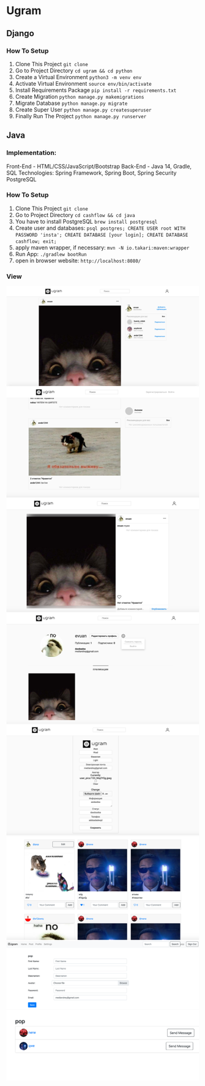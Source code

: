 # Ugram
## Django

### How To Setup
1. Clone This Project `git clone`
2. Go to Project Directory `cd ugram && cd python`
3. Create a Virtual Environment `python3 -m venv env`
4. Activate Virtual Environment `source env/bin/activate`
5. Install Requirements Package `pip install -r requirements.txt`
6. Create Migration `python manage.py makemigrations`
7. Migrate Database `python manage.py migrate`
8. Create Super User `python manage.py createsuperuser`
9. Finally Run The Project `python manage.py runserver`

## Java

### Implementation:
Front-End - HTML/CSS/JavaScript/Bootstrap
Back-End - Java 14, Gradle, SQL
Technologies:
Spring Framework, Spring Boot, Spring Security
PostgreSQL

### How To Setup
1. Clone This Project `git clone`
2. Go to Project Directory `cd cashflow && cd java`
3. You have to install PostgreSQL `brew install postgresql`
4. Create user and databases: `psql postgres; CREATE USER root WITH PASSWORD 'insta'; CREATE DATABASE [your login]; CREATE DATABASE cashflow; exit;`
5. apply maven wrapper, if necessary: `mvn -N io.takari:maven:wrapper`
6. Run App: `./gradlew bootRun`
7. open in browser website: `http://localhost:8080/`

### View
![](screen/main.png)
![](screen/none-acc.png)
![](screen/photo-page.png)
![](screen/profile.png)
![](screen/red-page.png)
![](screen/j_main.png)
![](screen/j_red-page.png)
![](screen/j_photo-page.png)
